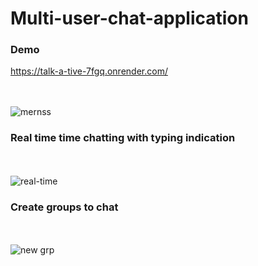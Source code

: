 # Multi-user-chat-application

<h3>Demo</h3> 
<a href= 'https://talk-a-tive-7fgq.onrender.com/'> https://talk-a-tive-7fgq.onrender.com/</a>


<br><br>
![mernss](https://github.com/sophia104/Multi-user-chat-application/assets/81484760/ce9f5ada-ed30-4e47-8323-9a0e1cfba3c3)

<h3> Real time time chatting with typing indication </h3>


<br><br>
![real-time](https://github.com/sophia104/Multi-user-chat-application/assets/81484760/d1d40199-67c2-4997-bda5-6bc149091d37)

<h3> Create groups to chat</h3>


<br><br>
![new grp](https://github.com/sophia104/Multi-user-chat-application/assets/81484760/0dbb5951-4228-4071-b434-be1373428b93)





